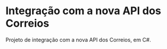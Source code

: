 # Integração com a nova API dos Correios

Projeto de integração com a nova API dos Correios, em C#. 
